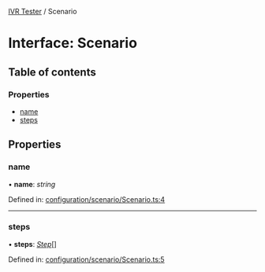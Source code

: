 [IVR Tester](../README.md) / Scenario

# Interface: Scenario

## Table of contents

### Properties

- [name](scenario.md#name)
- [steps](scenario.md#steps)

## Properties

### name

• **name**: *string*

Defined in: [configuration/scenario/Scenario.ts:4](https://github.com/LuisAntezana/ivr-tester/blob/3fc9e8e/packages/ivr-tester/src/configuration/scenario/Scenario.ts#L4)

___

### steps

• **steps**: [*Step*](step.md)[]

Defined in: [configuration/scenario/Scenario.ts:5](https://github.com/LuisAntezana/ivr-tester/blob/3fc9e8e/packages/ivr-tester/src/configuration/scenario/Scenario.ts#L5)
